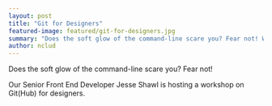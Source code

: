 ```yaml
---
layout: post
title: "Git for Designers"
featured-image: featured/git-for-designers.jpg
summary: "Does the soft glow of the command-line scare you? Fear not! We're hosting a workshop on GitHub for designers."
author: nclud
---
```


Does the soft glow of the command-line scare you? Fear not!

Our Senior Front End Developer Jesse Shawl is hosting a workshop on Git(Hub) for designers.


